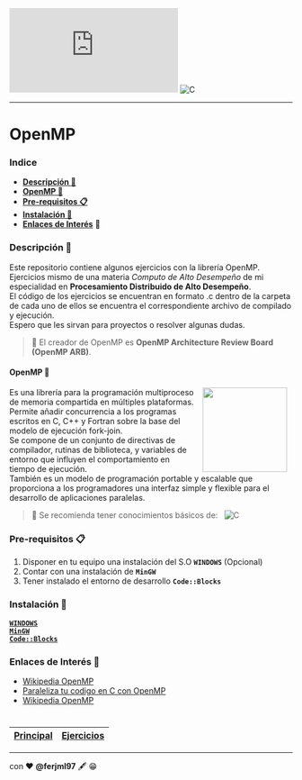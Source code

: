 
![Visitantes](https://img.shields.io/github/watchers/ferjml97/Juegos_Phaser.js?label=Visitantes&style=social)
![C](http://img.shields.io/badge/-C-A8B9CC?style=flat-square&logo=c&logoColor=ffffff)

---
  
# OpenMP

### Indice
  - **[Descripción 📑](#Descripción_📑)** 
  - **[OpenMP 📔](#OpenMP_📔)**
  - **[Pre-requisitos 📋](#Pre_requisitos_📋)**
  - **[Instalación 🔧](#Instalación_🔧)**
  - **[Enlaces de Interés](#Enlaces-de-Interés)** 👀

### Descripción 📑
Este repositorio contiene algunos ejercicios con la librería OpenMP.  
Ejercicios mismo de una materia *Computo de Alto Desempeño* de mi especialidad en **Procesamiento Distribuido de Alto Desempeño**.  
El código de los ejercicios se encuentran en formato .c dentro de la carpeta de cada uno de ellos se encuentra el correspondiente 
archivo de compilado y ejecución.  
Espero que les sirvan para proyectos o resolver algunas dudas.

> 📌 El creador de OpenMP es **OpenMP Architecture Review Board (OpenMP ARB)**.


#### OpenMP 📔
<img src="https://avatars.githubusercontent.com/u/8496952?s=280&v=4" align="right" height="150" width="150" hspace="10">

Es una librería para la programación multiproceso de memoria compartida en múltiples plataformas.  
Permite añadir concurrencia a los programas escritos en C, C++ y Fortran sobre la base del modelo de ejecución fork-join.  
Se compone de un conjunto de directivas de compilador, rutinas de biblioteca, y variables de entorno que influyen el comportamiento en tiempo de ejecución.  
También es un modelo de programación portable y escalable que proporciona a los programadores una interfaz simple y flexible para el desarrollo de aplicaciones paralelas.
 
> 🛑 Se recomienda tener conocimientos básicos de: &nbsp; 
> ![C](http://img.shields.io/badge/-C-A8B9CC?style=flat-square&logo=c&logoColor=ffffff)

### Pre-requisitos 📋
1. Disponer en tu equipo una instalación del S.O **`WINDOWS`** (Opcional)
2. Contar con una instalación de **`MinGW`**
3. Tener instalado el entorno de desarrollo **`Code::Blocks`**

<!--
```
Da un ejemplo
```
-->

### Instalación 🔧
  **[`WINDOWS`]()**  
  **[`MinGW`]()**  
  **[`Code::Blocks`]()**
  
### Enlaces de Interés 👀
- [Wikipedia OpenMP](https://es.wikipedia.org/wiki/OpenMP "Wiki_OpenMP")
- [Paraleliza tu codigo en C con OpenMP](https://platzi.com/tutoriales/1469-algoritmos/2010-paraleliza-tu-codigo-en-c-con-openmp/ "Paraleliza tu codigo en C con OpenMP")
- [Wikipedia OpenMP](https://es.wikipedia.org/wiki/OpenMP "Wiki_OpenMP")

<!--
|[Click here](https://github.com/)|
|---|
[`Siguiente`](Sesion-01/Readme.md)
|[Ejercicios](Ejercicios/Readme.md)|[Or here](https://github.com/)|[Or here](https://github.com/)|
|---|---|---|
-->
#
[Principal](Readme.md)|[Ejercicios](Ejercicios/Readme.md)|
|---|---|



---
con ❤ **@ferjml97** 🖋 😁
